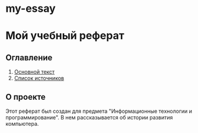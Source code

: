 # my-essay

# Мой учебный реферат

## Оглавление

1. [Основной текст](https://github.com/ChaplinVtapkah/my-essay/blob/main/main.md)
2. [Список источников](https://github.com/ChaplinVtapkah/my-essay/blob/main/sources.md)

## О проекте 

Этот реферат был создан для предмета "Информационные технологии и программирование". В нем рассказывается об истории развития компьютера.
